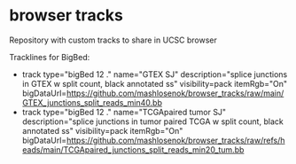 # browser tracks
Repository with custom tracks to share in UCSC browser

Tracklines for BigBed:

* track type="bigBed 12 ." name="GTEX SJ" description="splice junctions in GTEX w split count, black annotated ss" visibility=pack itemRgb="On" bigDataUrl=https://github.com/mashlosenok/browser_tracks/raw/main/GTEX_junctions_split_reads_min40.bb
* track type="bigBed 12 ." name="TCGApaired tumor SJ" description="splice junctions in tumor paired TCGA w split count, black annotated ss" visibility=pack itemRgb="On" bigDataUrl=https://github.com/mashlosenok/browser_tracks/raw/refs/heads/main/TCGApaired_junctions_split_reads_min20_tum.bb
